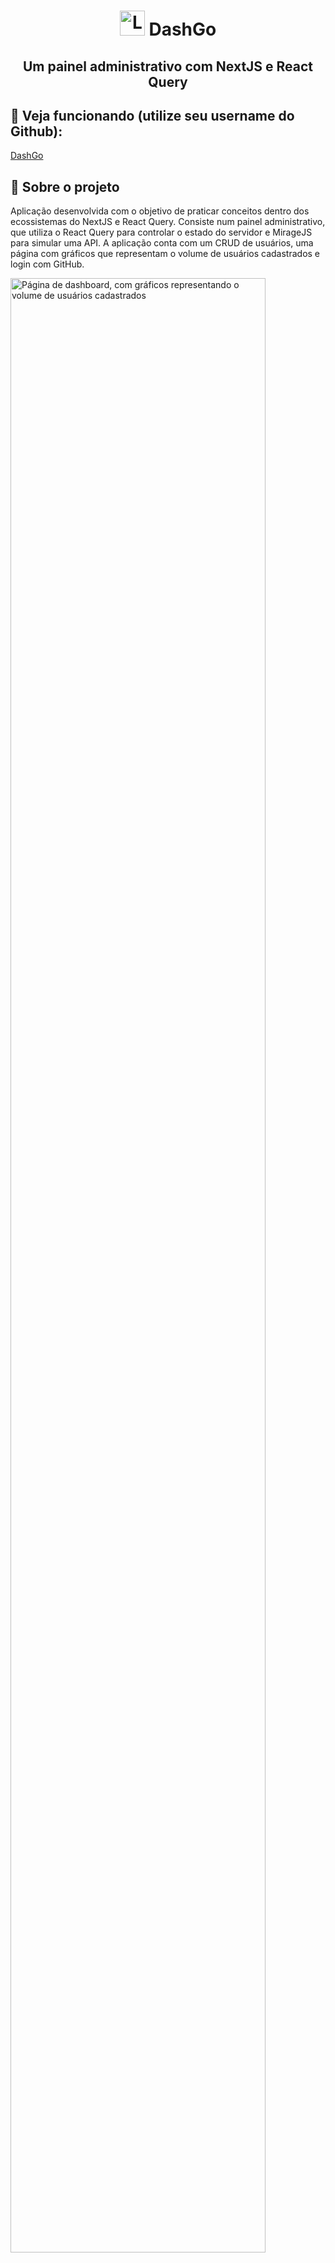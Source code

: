 <h1 align="center">
   <img src="https://i.imgur.com/F9ApP5N.png" alt="Logo" width="40px" height="40px"/> DashGo
</h1>

<h2 align="center">
    Um painel administrativo com NextJS e React Query
</h2>

##  🔽 Veja funcionando (utilize seu username do Github):
[DashGo](https://dashgo-next.vercel.app/)

## 📖 Sobre o projeto 
Aplicação desenvolvida com o objetivo de praticar conceitos dentro dos ecossistemas do NextJS e React Query.
Consiste num painel administrativo, que utiliza o React Query para controlar o estado do servidor e MirageJS para simular uma API. 
A aplicação conta com um CRUD de usuários, uma página com gráficos que representam o volume de usuários cadastrados e login com GitHub.

<img src="https://i.imgur.com/gGNad7w.png" alt="Página de dashboard, com gráficos representando o volume de usuários cadastrados" width="90%"/>

## 🛠️ Tencologias utilizadas
 - Typescript
 - React Query: Com essa ferramenta podemos buscar, armazenar em cache, sincronizar e atualizar o estado do servidor. Exemplo: Na página com a listagem de usuários, sempre que selecionamos uma nova página, uma requisição para API é feita. Porém se num intervalo de 10 segundos (tempo definido por mim) voltarmos para a página anterior, não precisaríamos efetuar uma nova requisição. Passados os 10 segundos fazemos a revalidação dos dados (com os antigos ainda em tela, que seria o conceito de Stale While Revalidate) e indicamos a revalidação com um Spiner (Loading) ao lado do título da tabela.
 - NextJS
 - React Hook Form

## 💻 Preview:
https://user-images.githubusercontent.com/50181942/153430036-834ddea5-c0a3-4af0-804c-d80eb60b71ab.mp4


## 📝 Desafios propostos:

- [x] Integrar gráficos na página de dashboard
- [x] Implementar login com GitHub
- [x] Proteger rotas com NextJS
- [x] Implementar funcionalidades de editar e excluir usuários


## 👷  Executando o projeto

 ### Baixando repositório para sua máquina
    # Clone o repositório com:
    git clone https://github.com/FranciscoBraaz/dashgo.git
    
    # Navegue para a pasta raíz com:
    cd dashgo

    
   ### Instalando dependências
   

    # Baixe as dependências com:
    yarn install

#### OBS: Como é necessário ter um personal token para pegar o campo email, deve-se, portanto, criar esse token. Para isso acesse o GitHub e em seguida: Settings -> Developer settings -> Personal access tokens -> Generate new token. Após criar o personal token, entre na pasta raíz do projeto, crie um arquivo .env.local e adicione a linha:

`NEXT_PUBLIC_GIT_TOKEN = "token_criado"`

<br/><br/> 
##
👨‍💻 Desenvolvido por [Francisco Braz](https://github.com/FranciscoBraaz)
